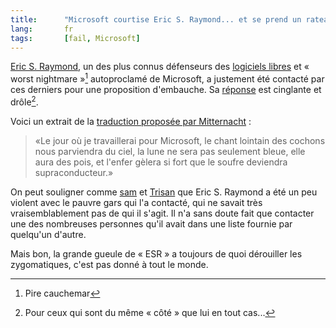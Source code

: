 ```yaml
--- 
title:      "Microsoft courtise Eric S. Raymond... et se prend un rateau" 
lang:       fr 
tags:       [fail, Microsoft]
---
```


[Eric S. Raymond](http://www.catb.org/~esr/), un des plus connus défenseurs des [logiciels libres](http://www.clever-age.com/actualites/petits-dejeuners/jusqu-aller-avec-logiciel-libre-retours-experiences-perspectives-416.html) et « worst nightmare »[^1] autoproclamé de Microsoft, a justement été contacté par ces derniers pour une proposition d'embauche. Sa [réponse](http://esr.ibiblio.org/index.php?p=208) est cinglante et drôle[^2].


[^1]: Pire cauchemar

[^2]: Pour ceux qui sont du même « côté » que lui en tout cas...

Voici un extrait de la [traduction proposée par Mitternacht](http://www.mitternachts-lied.net/blog/index.php/2005/09/09/206-eric-s-raymond-met-un-rateau-a-microsoft) :

<blockquote>«Le jour où je travaillerai pour Microsoft, le chant lointain des cochons nous parviendra du ciel, la lune ne sera pas seulement bleue, elle aura des pois, et l'enfer gèlera si fort que le soufre deviendra supraconducteur.»</blockquote>

On peut souligner comme [sam](http://www.mitternachts-lied.net/blog/index.php/2005/09/09/206-eric-s-raymond-met-un-rateau-a-microsoft#c1811) et [Trisan](http://www.mitternachts-lied.net/blog/index.php/2005/09/09/206-eric-s-raymond-met-un-rateau-a-microsoft#c1817) que Eric S. Raymond a été un peu violent avec le pauvre gars qui l'a contacté, qui ne savait très vraisemblablement pas de qui il s'agit. Il n'a sans doute fait que contacter une des nombreuses personnes qu'il avait dans une liste fournie par quelqu'un d'autre.

Mais bon, la grande gueule de « ESR » a toujours de quoi dérouiller les zygomatiques, c'est pas donné à tout le monde.
